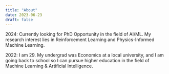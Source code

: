 ```yaml
---
title: "About"
date: 2023-06-23
draft: false 
---
```


2024: Currently looking for PhD Opportunity in the field of AI/ML. My research interest lies in Reinforcement Learning and Physics-Informed Machine Learning.

2022: I am 29. My undergrad was Economics at a local university, and I am going back to school so I can pursue higher education in the field of Machine Learning & Artificial Intelligence.

